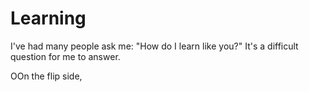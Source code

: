 # Learning
I've had many people ask me: "How do I learn like you?"
It's a difficult question for me to answer.

OOn the flip side, 
<!--stackedit_data:
eyJoaXN0b3J5IjpbOTU2NjkyNjA0XX0=
-->